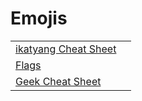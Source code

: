 # Emojis


|                                                                         |                                  |
|-------------------------------------------------------------------------|----------------------------------|
| [ikatyang Cheat Sheet](https://github.com/ikatyang/emoji-cheat-sheet)   |                                  |
| [Flags](flags.md)                                                       |                                  |
| [Geek Cheat Sheet](https://github.com/buildkite/emojis)                            |                                  |




